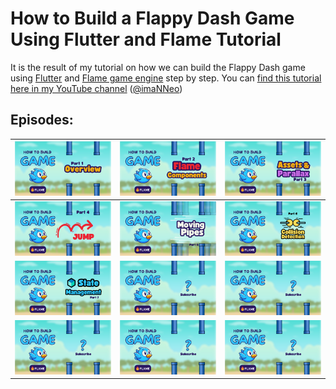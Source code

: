 # How to Build a Flappy Dash Game Using Flutter and Flame Tutorial
It is the result of my tutorial on how we can build the Flappy Dash game using [Flutter](https://flutter.dev) and [Flame game engine](https://flame-engine.org) step by step.
You can [find this tutorial here in my YouTube channel](https://www.youtube.com/playlist?list=PL1-_rCwRcnbMVXe7jyCvZixrMRbvLTXG3) ([@imaNNeo](https://youtube.com/@imaNNeO))

## Episodes:
| [<img src="https://github.com/imaNNeo/flappy_dash/raw/main/repo_files/thumbnails/part1.png" width=600>](https://www.youtube.com/watch?v=WAMN4KEIZdk&list=PL1-_rCwRcnbMVXe7jyCvZixrMRbvLTXG3)    | [<img src="https://github.com/imaNNeo/flappy_dash/raw/main/repo_files/thumbnails/part2.png" width=600>](https://www.youtube.com/watch?v=82BBvGoGy1s&list=PL1-_rCwRcnbMVXe7jyCvZixrMRbvLTXG3&index=2)   | [<img src="https://github.com/imaNNeo/flappy_dash/raw/main/repo_files/thumbnails/part3.png" width=600>](https://www.youtube.com/watch?v=ftjMwGLvI1c&list=PL1-_rCwRcnbMVXe7jyCvZixrMRbvLTXG3&index=3)    |
|------------------------------------------------------------------------------------------------------------------------------------------|-----------------------------------------------------------------------------------------------------------------------------------------|------------------------------------------------------------------------------------------------------------------------------------------|
| [<img src="https://github.com/imaNNeo/flappy_dash/raw/main/repo_files/thumbnails/part4.png" width=600>](https://www.youtube.com/watch?v=YFPV2VCzlVM&list=PL1-_rCwRcnbMVXe7jyCvZixrMRbvLTXG3&index=4)    | [<img src="https://github.com/imaNNeo/flappy_dash/raw/main/repo_files/thumbnails/part5.png" width=600>](https://www.youtube.com/watch?v=jwfPIuqQoJk&list=PL1-_rCwRcnbMVXe7jyCvZixrMRbvLTXG3&index=5)   | [<img src="https://github.com/imaNNeo/flappy_dash/raw/main/repo_files/thumbnails/part6.png" width=600>](https://www.youtube.com/watch?v=Zo66jmEvGq8&list=PL1-_rCwRcnbMVXe7jyCvZixrMRbvLTXG3&index=6) |
| [<img src="https://github.com/imaNNeo/flappy_dash/raw/main/repo_files/thumbnails/part7.png" width=600>](https://www.youtube.com/watch?v=Z4lnCiRPagc&list=PL1-_rCwRcnbMVXe7jyCvZixrMRbvLTXG3&index=7) | [<img src="https://github.com/imaNNeo/flappy_dash/raw/main/repo_files/thumbnails/part-wip.png" width=600>](https://youtube.com/@imaNNeO) | [<img src="https://github.com/imaNNeo/flappy_dash/raw/main/repo_files/thumbnails/part-wip.png" width=600>](https://youtube.com/@imaNNeO) |
| [<img src="https://github.com/imaNNeo/flappy_dash/raw/main/repo_files/thumbnails/part-wip.png" width=600>](https://youtube.com/@imaNNeO) | [<img src="https://github.com/imaNNeo/flappy_dash/raw/main/repo_files/thumbnails/part-wip.png" width=600>](https://youtube.com/@imaNNeO) | [<img src="https://github.com/imaNNeo/flappy_dash/raw/main/repo_files/thumbnails/part-wip.png" width=600>](https://youtube.com/@imaNNeO) |